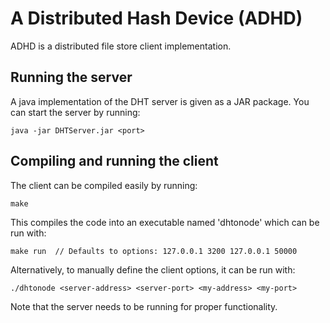 A Distributed Hash Device (ADHD)
====

ADHD is a distributed file store client implementation.

## Running the server

A java implementation of the DHT server is given as a JAR package.
You can start the server by running:

    java -jar DHTServer.jar <port>

## Compiling and running the client

The client can be compiled easily by running:

    make

This compiles the code into an executable named 'dhtonode' which can be run with:

    make run  // Defaults to options: 127.0.0.1 3200 127.0.0.1 50000

Alternatively, to manually define the client options, it can be run with:
 
    ./dhtonode <server-address> <server-port> <my-address> <my-port>

Note that the server needs to be running for proper functionality.
